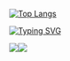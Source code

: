[![Top Langs](https://github-readme-stats.vercel.app/api/top-langs/?username=chillriot&layout=compact&theme=vision-friendly-dark)](https://github.com/anuraghazra/github-readme-stats)


[![Typing SVG](https://readme-typing-svg.herokuapp.com?color=F7225A&lines=HELLO+FRIEND)](https://git.io/typing-svg)

![](https://github-profile-summary-cards.vercel.app/api/cards/repos-per-language?username=chillriot&theme=monokai)![](https://github-profile-summary-cards.vercel.app/api/cards/stats?username=chillriot&theme=monokai)
